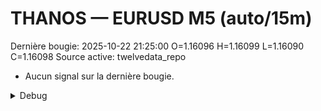 # THANOS — EURUSD M5 (auto/15m)
Dernière bougie: 2025-10-22 21:25:00  O=1.16096  H=1.16099  L=1.16090  C=1.16098
Source active: twelvedata_repo

- Aucun signal sur la dernière bougie.

<details><summary>Debug</summary>

- TD_API_KEY manquant.

</details>